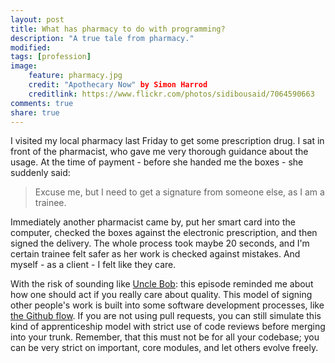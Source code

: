 ```yaml
---
layout: post
title: What has pharmacy to do with programming?
description: "A true tale from pharmacy."
modified:
tags: [profession]
image: 
    feature: pharmacy.jpg
    credit: "Apothecary Now" by Simon Harrod
    creditlink: https://www.flickr.com/photos/sidibousaid/7064590663
comments: true
share: true
---
```


I visited my local pharmacy last Friday to get some prescription drug. I sat in front of the pharmacist, who gave me very thorough guidance about the usage. At the time of payment - before she handed me the boxes - she suddenly said:
	
> Excuse me, but I need to get a signature from someone else, as I am a trainee. 

Immediately another pharmacist came by, put her smart card into the computer, checked the boxes against the electronic prescription, and then signed the delivery. The whole process took maybe 20 seconds, and I'm certain trainee felt safer as her work is checked against mistakes. And myself - as a client - I felt like they care. 

With the risk of sounding like [Uncle Bob](http://blog.8thlight.com/uncle-bob/2013/11/19/HoardsOfNovices.html): this episode reminded me about how one should act if you really care about quality. This model of signing other people's work is built into some software development processes, like [the Github flow](https://guides.github.com/introduction/flow/index.html). If you are not using pull requests, you can still simulate this kind of apprenticeship model with strict use of code reviews before merging into your trunk. Remember, that this must not be for all your codebase; you can be very strict on important, core modules, and let others evolve freely.
